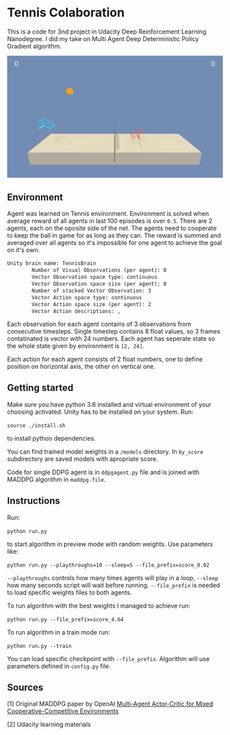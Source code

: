 # Tennis Colaboration

This is a code for 3nd project in Udacity Deep Reinforcement Learning Nanodegree. I did my take on Multi Agent Deep Deterministic Policy Gradient algorithm.

![](images/agent_max.gif)

## Environment

Agent was learned on Tennis environment. Environment is solved when average reward of all agents in last 100 episodes is over `0.5`. There are 2 agents, each on the oposite side of the net. The agents need to cooperate to keep the ball in game for as long as they can. The reward is summed and averaged over all agents so it's impossible for one agent to achieve the goal on it's own.

```
Unity brain name: TennisBrain
        Number of Visual Observations (per agent): 0
        Vector Observation space type: continuous
        Vector Observation space size (per agent): 8
        Number of stacked Vector Observation: 3
        Vector Action space type: continuous
        Vector Action space size (per agent): 2
        Vector Action descriptions: ,
```

Each observation for each agent contains of 3 observations from consecutive timesteps. Single timestep contains 8 float values, so 3 frames contatinated is vector with 24 numbers. Each agent has seperate state so the whole state given by environment is `[2, 24]`. 

Each action for each agent consists of 2 float numbers, one to define position on horizontal axis, the other on vertical one.

## Getting started

Make sure you have python 3.6 installed and virtual environment of your choosing activated. Unity has to be installed on your system. Run:

```source ./install.sh```

to install python dependencies.

You can find trained model weights in a `/models` directory. In `by_score` subdirectory are saved models with apropriate score. 

Code for single DDPG agent is in `ddpgagent.py` file and is joined with MADDPG algorithm in `maddpg.file`. 

## Instructions

Run:

```python run.py```

to start algorithm in preview mode with random weights. Use parameters like:

```python run.py --playthroughs=10 --sleep=5 --file_prefix=score_0.02```

`--playthroughs` controls how many times agents will play in a loop, `--sleep` how many seconds script will wait before running. `--file_prefix` is needed to load specific weights files to both agents.

To run algorithm with the best weights I managed to achieve run:

```python run.py --file_prefix=score_4.64```

To run algorithm in a train mode run:

```python run.py --train```

You can load specific checkpoint with `--file_prefix`. Algorithm will use parameters defined in `config.py` file.

## Sources

[1] Original MADDPG paper by OpenAI [Multi-Agent Actor-Critic for Mixed Cooperative-Competitive Environments](https://arxiv.org/pdf/1706.02275.pdf)

[2] Udacity learning materials
